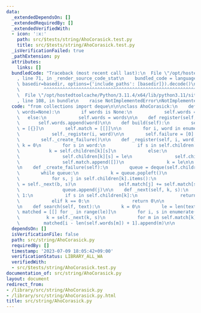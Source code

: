```yaml
---
data:
  _extendedDependsOn: []
  _extendedRequiredBy: []
  _extendedVerifiedWith:
  - icon: ':x:'
    path: src/$tests/string/AhoCorasick.test.py
    title: src/$tests/string/AhoCorasick.test.py
  _isVerificationFailed: true
  _pathExtension: py
  attributes:
    links: []
  bundledCode: "Traceback (most recent call last):\n  File \"/opt/hostedtoolcache/Python/3.11.4/x64/lib/python3.11/site-packages/onlinejudge_verify/documentation/build.py\"\
    , line 71, in _render_source_code_stat\n    bundled_code = language.bundle(stat.path,\
    \ basedir=basedir, options={'include_paths': [basedir]}).decode()\n          \
    \         ^^^^^^^^^^^^^^^^^^^^^^^^^^^^^^^^^^^^^^^^^^^^^^^^^^^^^^^^^^^^^^^^^^^^^^^^^^^^^^^^^\n\
    \  File \"/opt/hostedtoolcache/Python/3.11.4/x64/lib/python3.11/site-packages/onlinejudge_verify/languages/python.py\"\
    , line 108, in bundle\n    raise NotImplementedError\nNotImplementedError\n"
  code: "from collections import deque\n\n\nclass AhoCorasick:\n    def __init__(self,\
    \ words=None):\n        if words is None:\n            self.words = []\n     \
    \   else:\n            self.words = words\n\n    def register(self, word):\n \
    \       self.words.append(word)\n\n    def build(self):\n        self.children\
    \ = [{}]\n        self.match = [[]]\n\n        for i, word in enumerate(self.words):\n\
    \            self._register(i, word)\n\n        self.failure = [0] * len(self.children)\n\
    \        self._create_failure()\n\n    def _register(self, i, word):\n       \
    \ k = 0\n        for s in word:\n            if s in self.children[k]:\n     \
    \           k = self.children[k][s]\n            else:\n                le = len(self.children)\n\
    \                self.children[k][s] = le\n                self.children.append({})\n\
    \                self.match.append([])\n                k = le\n\n        self.match[k].append(i)\n\
    \n    def _create_failure(self):\n        queue = deque(self.children[0].values())\n\
    \        while queue:\n            k = queue.popleft()\n            b = self.failure[k]\n\
    \            for s, j in self.children[k].items():\n                self.failure[j]\
    \ = self._next(b, s)\n                self.match[j] += self.match[self.failure[j]]\n\
    \                queue.append(j)\n\n    def _next(self, k, s):\n        while\
    \ 1:\n            if s in self.children[k]:\n                return self.children[k][s]\n\
    \            elif k == 0:\n                return 0\n\n            k = self.failure[k]\n\
    \n    def search(self, text):\n        k = 0\n        le = len(text)\n       \
    \ matched = [[] for _ in range(le)]\n        for i, s in enumerate(text):\n  \
    \          k = self._next(k, s)\n            for m in self.match[k]:\n       \
    \         matched[i - len(self.words[m]) + 1].append(m)\n\n        return matched\n"
  dependsOn: []
  isVerificationFile: false
  path: src/string/AhoCorasick.py
  requiredBy: []
  timestamp: '2023-07-09 18:05:42+09:00'
  verificationStatus: LIBRARY_ALL_WA
  verifiedWith:
  - src/$tests/string/AhoCorasick.test.py
documentation_of: src/string/AhoCorasick.py
layout: document
redirect_from:
- /library/src/string/AhoCorasick.py
- /library/src/string/AhoCorasick.py.html
title: src/string/AhoCorasick.py
---
```

